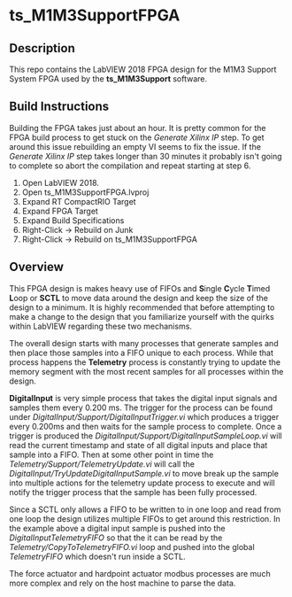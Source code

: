# ts_M1M3SupportFPGA

## Description

This repo contains the LabVIEW 2018 FPGA design for the M1M3 Support System FPGA used by the **ts_M1M3Support** software.

## Build Instructions

Building the FPGA takes just about an hour. It is pretty common for the FPGA build process to get stuck on the *Generate Xilinx IP* step. To get around this issue rebuilding an empty VI seems to fix the issue. If the *Generate Xilinx IP* step takes longer than 30 minutes it probably isn't going to complete so abort the compilation and repeat starting at step 6.

1. Open LabVIEW 2018.
2. Open ts_M1M3SupportFPGA.lvproj
3. Expand RT CompactRIO Target
4. Expand FPGA Target
5. Expand Build Specifications
6. Right-Click -> Rebuild on Junk
7. Right-Click -> Rebuild on ts_M1M3SupportFPGA

## Overview

This FPGA design is makes heavy use of FIFOs and **S**ingle **C**ycle **T**imed **L**oop or **SCTL** to move data around the design and keep the size of the design to a minimum. It is highly recommended that before attempting to make a change to the design that you familiarize yourself with the quirks within LabVIEW regarding these two mechanisms.

The overall design starts with many processes that generate samples and then place those samples into a FIFO unique to each process. While that process happens the **Telemetry** process is constantly trying to update the memory segment with the most recent samples for all processes within the design.

**DigitalInput** is very simple process that takes the digital input signals and samples them every 0.200 ms. The trigger for the process can be found under *DigitalInput/Support/DigitalInputTrigger.vi* which produces a trigger every 0.200ms and then waits for the sample process to complete. Once a trigger is produced the *DigitalInput/Support/DigitalInputSampleLoop.vi* will read the current timestamp and state of all digital inputs and place that sample into a FIFO. Then at some other point in time the *Telemetry/Support/TelemetryUpdate.vi* will call the *DigitalInput/TryUpdateDigitalInputSample.vi* to move break up the sample into multiple actions for the telemetry update process to execute and will notify the trigger process that the sample has been fully processed.

Since a SCTL only allows a FIFO to be written to in one loop and read from one loop the design utilizes multiple FIFOs to get around this restriction. In the example above a digital input sample is pushed into the *DigitalInputTelemetryFIFO* so that the it can be read by the *Telemetry/CopyToTelemetryFIFO.vi* loop and pushed into the global *TelemetryFIFO* which doesn't run inside a SCTL.

The force actuator and hardpoint actuator modbus processes are much more complex and rely on the host machine to parse the data.